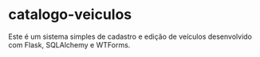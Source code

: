 # catalogo-veiculos
Este é um sistema simples de cadastro e edição de veículos desenvolvido com Flask, SQLAlchemy e WTForms.
